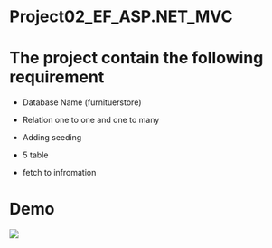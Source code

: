 
# Project02_EF_ASP.NET_MVC

  
  

# The project contain the following requirement

- Database Name (furnituerstore)

- Relation one to one and one to many

- Adding seeding

- 5 table

- fetch to infromation

  

# Demo

<img  src="https://k.top4top.io/p_1980mx2m61.gif"/>
